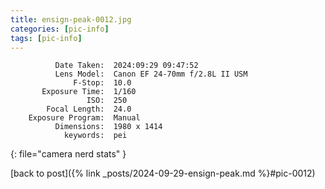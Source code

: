 ```yaml
---
title: ensign-peak-0012.jpg
categories: [pic-info]
tags: [pic-info]
---
```


```text
          Date Taken:  2024:09:29 09:47:52
          Lens Model:  Canon EF 24-70mm f/2.8L II USM
              F-Stop:  10.0
       Exposure Time:  1/160
                 ISO:  250
        Focal Length:  24.0
    Exposure Program:  Manual
          Dimensions:  1980 x 1414
            keywords:  pei
```
{: file="camera nerd stats" }

[back to post]({% link _posts/2024-09-29-ensign-peak.md %}#pic-0012)